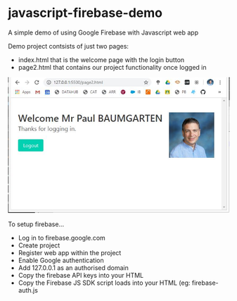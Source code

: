 # javascript-firebase-demo

A simple demo of using Google Firebase with Javascript web app

Demo project contsists of just two pages:

* index.html that is the welcome page with the login button
* page2.html that contains our project functionality once logged in

![](page2.jpg)

To setup firebase...

* Log in to firebase.google.com
* Create project
* Register web app within the project
* Enable Google authentication
* Add 127.0.0.1 as an authorised domain
* Copy the firebase API keys into your HTML
* Copy the Firebase JS SDK script loads into your HTML (eg: firebase-auth.js

